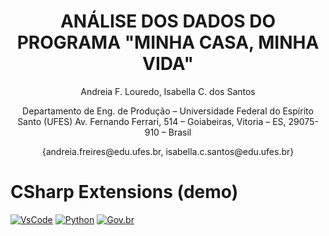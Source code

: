 <h1 align="center"> ANÁLISE DOS DADOS DO PROGRAMA "MINHA CASA, MINHA VIDA" </h1> 

<p align="center"> 
Andreia F. Louredo, Isabella C. dos Santos
</p>
<p align="center"> 
Departamento de Eng. de Produção – Universidade Federal do Espírito Santo (UFES)
Av. Fernando Ferrari, 514 – Goiabeiras, Vitoria – ES, 29075-910 – Brasil
</p>
<p align="center"> 
{andreia.freires@edu.ufes.br, isabella.c.santos@edu.ufes.br}
</p>

# CSharp Extensions (demo)
[![VsCode](https://img.shields.io/badge/VsCode-Interface-blue)](https://code.visualstudio.com/)
[![Python](https://img.shields.io/badge/Python-3.11.7-blue)](https://www.python.org/)
[![Gov.br](https://img.shields.io/badge/Base_de_Dados-Gov.br-blue)](https://dados.gov.br/dados/conjuntos-dados/dados-do-minha-casa-minha-vida)





